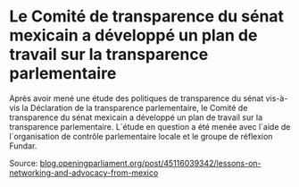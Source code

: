 # Le Comité de transparence du sénat mexicain a développé un plan de travail sur la transparence parlementaire

Après avoir mené une étude des politiques de transparence du sénat vis-à-vis la Déclaration de la transparence parlementaire, le Comité de transparence du sénat mexicain a développé un plan de travail sur la transparence parlementaire. L´étude en question a été menée avec l´aide de l´organisation de contrôle parlementaire locale et le groupe de réflexion Fundar.

Source: [blog.openingparliament.org/post/45116039342/lessons-on-networking-and-advocacy-from-mexico](http://blog.openingparliament.org/post/45116039342/lessons-on-networking-and-advocacy-from-mexico)
